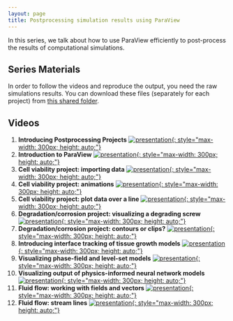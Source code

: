 ```yaml
---
layout: page
title: Postprocessing simulation results using ParaView
---
```


In this series, we talk about how to use ParaView efficiently to post-process the results of computational simulations.

## Series Materials

In order to follow the videos and reproduce the output, you need the raw simulations results. You can download these files (separately for each project) from [this shared folder](https://drive.google.com/drive/folders/1emHuLLkXBkJoCii_4obBy9PNRlK7n1Vq?usp=sharing).

## Videos

1. **Introducing Postprocessing Projects**
[![presentation](http://img.youtube.com/vi/AFkeKoq4SXo/0.jpg){: style="max-width: 300px; height: auto;"}](https://www.youtube.com/watch?v=AFkeKoq4SXo)
2. **Introduction to ParaView**
[![presentation](http://img.youtube.com/vi/1HiTOdO_bus/0.jpg){: style="max-width: 300px; height: auto;"}](https://www.youtube.com/watch?v=1HiTOdO_bus)
3. **Cell viability project: importing data**
[![presentation](http://img.youtube.com/vi/4AGbfs9vFSQ/0.jpg){: style="max-width: 300px; height: auto;"}](https://www.youtube.com/watch?v=4AGbfs9vFSQ)
4. **Cell viability project: animations**
[![presentation](http://img.youtube.com/vi/1QbcKxrAaKQ/0.jpg){: style="max-width: 300px; height: auto;"}](https://www.youtube.com/watch?v=1QbcKxrAaKQ)
5. **Cell viability project: plot data over a line**
[![presentation](http://img.youtube.com/vi/tGi-jk2UE2U/0.jpg){: style="max-width: 300px; height: auto;"}](https://www.youtube.com/watch?v=tGi-jk2UE2U)
6. **Degradation/corrosion project: visualizing a degrading screw**
[![presentation](http://img.youtube.com/vi/yeBPGwP3L80/0.jpg){: style="max-width: 300px; height: auto;"}](https://www.youtube.com/watch?v=yeBPGwP3L80)
7. **Degradation/corrosion project: contours or clips?**
[![presentation](http://img.youtube.com/vi/Sz-eBML2pxs/0.jpg){: style="max-width: 300px; height: auto;"}](https://www.youtube.com/watch?v=Sz-eBML2pxs)
8. **Introducing interface tracking of tissue growth models**
[![presentation](http://img.youtube.com/vi/cA6W_0ptpl8/0.jpg){: style="max-width: 300px; height: auto;"}](https://www.youtube.com/watch?v=cA6W_0ptpl8)
9. **Visualizing phase-field and level-set models**
[![presentation](http://img.youtube.com/vi/keWy6WVHwmg/0.jpg){: style="max-width: 300px; height: auto;"}](https://www.youtube.com/watch?v=keWy6WVHwmg)
10. **Visualizing output of physics-informed neural network models**
[![presentation](http://img.youtube.com/vi/hmKzRLc8N34/0.jpg){: style="max-width: 300px; height: auto;"}](https://www.youtube.com/watch?v=hmKzRLc8N34)
11. **Fluid flow: working with fields and vectors**
[![presentation](http://img.youtube.com/vi/CByh84hOslU/0.jpg){: style="max-width: 300px; height: auto;"}](https://www.youtube.com/watch?v=CByh84hOslU)
12. **Fluid flow: stream lines**
[![presentation](http://img.youtube.com/vi/Xzwe94bvGJI/0.jpg){: style="max-width: 300px; height: auto;"}](https://www.youtube.com/watch?v=Xzwe94bvGJI)